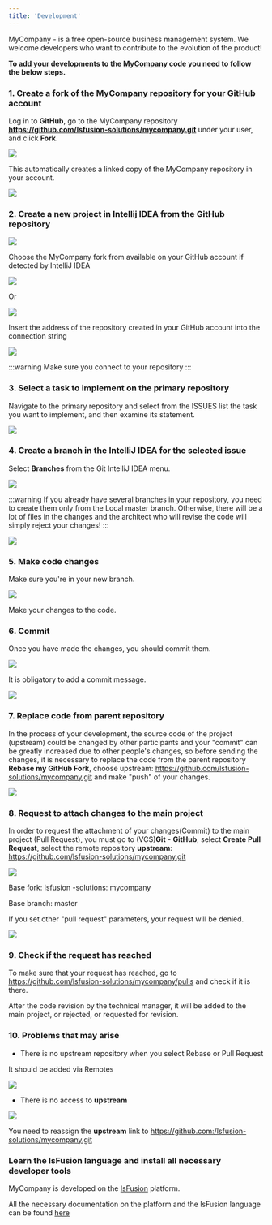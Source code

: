```yaml
---
title: 'Development'
---
```


MyCompany - is a free open-source business management system.   We welcome developers who want to contribute to the evolution of the product!

**To add your developments to the [MyCompany](https://mycompany.lsfusion.org/en/) code you need to follow the below steps.**

  

### 1. Create a fork of the MyCompany repository for your GitHub account

Log in to **GitHub**, go to the MyCompany repository **https://github.com/lsfusion-solutions/mycompany.git** under your user, and click **Fork**.
 
![](images/Development_1.png)

This automatically creates a linked copy of the MyCompany repository in your account.
  

![](images/Development_2.png)

### 2. Create a new project in Intellij IDEA from the GitHub repository

![](images/Development_3.png)

Choose the MyCompany fork from available on your GitHub account if detected by IntelliJ IDEA

![](images/Development_3-1.png)

Or

![](images/Development_3-2.png)

Insert the address of the repository created in your GitHub account into the connection string

![](images/Development_4.png)

  
:::warning
Make sure you connect to your repository
:::
### 3. Select a task to implement on the primary repository

Navigate to the primary repository and select from the ISSUES list the task you want to implement, and then examine its statement.

![](images/Development_5.png)

  

### 4. Create a branch in the IntelliJ IDEA for the selected issue

Select **Branches** from the Git IntelliJ IDEA menu.

  

![](images/Development_6.png)

  
:::warning
If you already have several branches in your repository, you need to create them only from the Local master branch. Otherwise, there will be a lot of files in the changes and the architect who will revise the code will simply reject your changes!
::: 

![](images/Development_7.png)

### 5. Make code changes

Make sure you're in your new branch.

![](images/Development_8.png)

Make your changes to the code.

### 6. Commit

Once you have made the changes, you should commit them.

  

![](images/Development_9.png)

  

It is obligatory to add a commit message.

  

![](images/Development_10.png)

### 7. Replace code from parent repository

In the process of your development, the source code of the project (upstream) could be changed by other participants and your "commit" can be greatly increased due to other people's changes, so before sending the changes, it is necessary to replace the code from the parent repository **Rebase my GitHub Fork**, choose upstream: https://github.com/lsfusion-solutions/mycompany.git  and make "push" of your changes.

  

![](images/Development_12.png)

### 8. Request to attach changes to the main project

In order to request the attachment of your changes(Commit) to the main project (Pull Request), you must go to (VCS)**Git** - **GitHub**, select **Create Pull Request**, select the remote repository **upstream**: https://github.com/lsfusion-solutions/mycompany.git

  

![](images/Development_13.png)

  

Base fork: lsfusion -solutions: mycompany

Base branch: master

If you set other "pull request" parameters, your request will be denied.

![](images/Development_14.png)

### 9. Check if the request has reached

To make sure that your request has reached, go to  https://github.com/lsfusion-solutions/mycompany/pulls and check if it is there.

After the code revision by the technical manager, it will be added to the main project, or rejected, or requested for revision.

### 10. Problems that may arise

-   There is no upstream repository when you select Rebase or Pull Request

It should be added via Remotes

![](images/Development_16.png)

  

-   There is no access to **upstream**

![](images/Development_15.png)

You need to reassign the **upstream** link to https://github.com:/lsfusion-solutions/mycompany.git

### Learn the lsFusion language and install all necessary developer tools

MyCompany is developed on the [lsFusion](https://lsfusion.org/) platform.

All the necessary documentation on the platform and the lsFusion language can be found [here](https://docs.lsfusion.org/) 

 